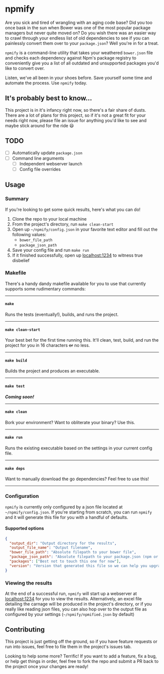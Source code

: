 # npmify

Are you sick and tired of wrangling with an aging code base? Did you too once bask in the sun when Bower was one of the most popular package managers but never quite moved on? Do you wish there was an easier way to crawl through your endless list of old dependencies to see if you can painlessly convert them over to your `package.json`? Well you're in for a treat.

`npmify` is a command-line utility that takes your weathered `bower.json` file and checks each dependency against Npm's package registry to conveniently give you a list of all outdated and unsupported packages you'd like to convert over.

Listen, we've all been in your shoes before. Save yourself some time and automate the process. Use `npmify` today.

## It's probably best to know...

This project is in it's infancy right now, so there's a fair share of dusts. There are a lot of plans for this project, so if it's not a great fit for your needs right now, please file an issue for anything you'd like to see and maybe stick around for the ride 😃

## TODO

- [ ] Automatically update `package.json`
- [ ] Command line arguments
  - [ ] Independent webserver launch
  - [ ] Config file overrides

## Usage

### Summary

If you're looking to get some quick results, here's what you can do!

1. Clone the repo to your local machine
1. From the project's directory, run `make clean-start`
1. Open up `~/npmify/config.json` in your favorite text editor and fill out the following values:
    * `bower_file_path`
    * `package_json_path`
1. Save your config file and run `make run`
1. If it finished successfully, open up <a href="localhost:1234">localhost:1234</a> to witness true disbelief

### Makefile

There's a handy dandy makefile available for you to use that currently supports some rudimentary commands:
***

#### `make`

Runs the tests (eventually!), builds, and runs the project.
***

#### `make clean-start`

Your best bet for the first time running this. It'll clean, test, build, and run the project for you in 16 characters ~~or~~ no less.
***

#### `make build`

Builds the project and produces an executable.
***

#### `make test`

***Coming soon!***
***

#### `make clean`

Bork your environment? Want to obliterate your binary? Use this.
***

#### `make run`

Runs the existing executable based on the settings in your current config file.
***

#### `make deps`

Want to manually download the go dependencies? Feel free to use this!
***

### Configuration

`npmify` is currently only configured by a json file located at `~/npmify/config.json`. If you're starting from scratch, you can run `npmify` and it will generate this file for you with a handful of defaults.

#### Supported options

```json
{
  "output_dir": "Output directory for the results",
  "output_file_name": "Output filename",
  "bower_file_path": "Absolute filepath to your bower file",
  "package_json_path": "Absolute filepath to your package.json (npm or yarn supported)",
  "packages": ["Best not to touch this one for now"],
  "version": "Version that generated this file so we can help you upgrade down the road"
}
```

### Viewing the results

At the end of a successful run, `npmify` will start up a webserver at  <a href="localhost:1234">localhost:1234</a> for you to view the results. Alternatively, an excel file detailing the carnage will be produced in the project's directory, or if you really like reading json files, you can also hop over to the output file as configured by your settings (`~/npmify/npmified.json` by default)

## Contributing

This project is just getting off the ground, so if you have feature requests or run into issues, feel free to file them in the project's issues tab.

Looking to help some more? Terrific! If you want to add a feature, fix a bug, or help get things in order, feel free to fork the repo and submit a PR back to the project once your changes are ready!